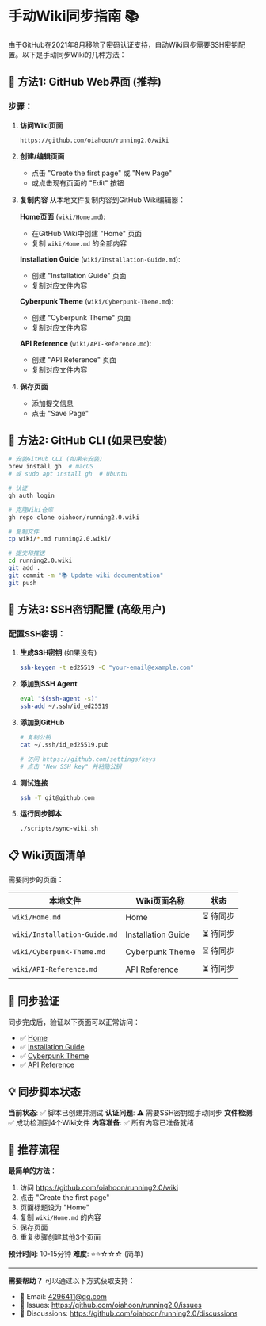 # 手动Wiki同步指南 📚

由于GitHub在2021年8月移除了密码认证支持，自动Wiki同步需要SSH密钥配置。以下是手动同步Wiki的几种方法：

## 🔧 方法1: GitHub Web界面 (推荐)

### 步骤：
1. **访问Wiki页面**
   ```
   https://github.com/oiahoon/running2.0/wiki
   ```

2. **创建/编辑页面**
   - 点击 "Create the first page" 或 "New Page"
   - 或点击现有页面的 "Edit" 按钮

3. **复制内容**
   从本地文件复制内容到GitHub Wiki编辑器：
   
   **Home页面** (`wiki/Home.md`):
   - 在GitHub Wiki中创建 "Home" 页面
   - 复制 `wiki/Home.md` 的全部内容
   
   **Installation Guide** (`wiki/Installation-Guide.md`):
   - 创建 "Installation Guide" 页面
   - 复制对应文件内容
   
   **Cyberpunk Theme** (`wiki/Cyberpunk-Theme.md`):
   - 创建 "Cyberpunk Theme" 页面
   - 复制对应文件内容
   
   **API Reference** (`wiki/API-Reference.md`):
   - 创建 "API Reference" 页面
   - 复制对应文件内容

4. **保存页面**
   - 添加提交信息
   - 点击 "Save Page"

## 🔧 方法2: GitHub CLI (如果已安装)

```bash
# 安装GitHub CLI (如果未安装)
brew install gh  # macOS
# 或 sudo apt install gh  # Ubuntu

# 认证
gh auth login

# 克隆Wiki仓库
gh repo clone oiahoon/running2.0.wiki

# 复制文件
cp wiki/*.md running2.0.wiki/

# 提交和推送
cd running2.0.wiki
git add .
git commit -m "📚 Update wiki documentation"
git push
```

## 🔧 方法3: SSH密钥配置 (高级用户)

### 配置SSH密钥：

1. **生成SSH密钥** (如果没有)
   ```bash
   ssh-keygen -t ed25519 -C "your-email@example.com"
   ```

2. **添加到SSH Agent**
   ```bash
   eval "$(ssh-agent -s)"
   ssh-add ~/.ssh/id_ed25519
   ```

3. **添加到GitHub**
   ```bash
   # 复制公钥
   cat ~/.ssh/id_ed25519.pub
   
   # 访问 https://github.com/settings/keys
   # 点击 "New SSH key" 并粘贴公钥
   ```

4. **测试连接**
   ```bash
   ssh -T git@github.com
   ```

5. **运行同步脚本**
   ```bash
   ./scripts/sync-wiki.sh
   ```

## 📋 Wiki页面清单

需要同步的页面：

| 本地文件 | Wiki页面名称 | 状态 |
|---------|-------------|------|
| `wiki/Home.md` | Home | ⏳ 待同步 |
| `wiki/Installation-Guide.md` | Installation Guide | ⏳ 待同步 |
| `wiki/Cyberpunk-Theme.md` | Cyberpunk Theme | ⏳ 待同步 |
| `wiki/API-Reference.md` | API Reference | ⏳ 待同步 |

## 🎯 同步验证

同步完成后，验证以下页面可以正常访问：

- ✅ [Home](https://github.com/oiahoon/running2.0/wiki)
- ✅ [Installation Guide](https://github.com/oiahoon/running2.0/wiki/Installation-Guide)
- ✅ [Cyberpunk Theme](https://github.com/oiahoon/running2.0/wiki/Cyberpunk-Theme)
- ✅ [API Reference](https://github.com/oiahoon/running2.0/wiki/API-Reference)

## 💡 同步脚本状态

**当前状态**: ✅ 脚本已创建并测试
**认证问题**: ⚠️ 需要SSH密钥或手动同步
**文件检测**: ✅ 成功检测到4个Wiki文件
**内容准备**: ✅ 所有内容已准备就绪

## 🚀 推荐流程

**最简单的方法**：
1. 访问 https://github.com/oiahoon/running2.0/wiki
2. 点击 "Create the first page"
3. 页面标题设为 "Home"
4. 复制 `wiki/Home.md` 的内容
5. 保存页面
6. 重复步骤创建其他3个页面

**预计时间**: 10-15分钟
**难度**: ⭐⭐☆☆☆ (简单)

---

**需要帮助？** 可以通过以下方式获取支持：
- 📧 Email: 4296411@qq.com
- 🐛 Issues: https://github.com/oiahoon/running2.0/issues
- 💬 Discussions: https://github.com/oiahoon/running2.0/discussions
